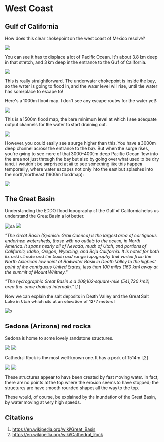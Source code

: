 # West Coast

## Gulf of California

How does this clear chokepoint on the west coast of Mexico resolve?

![](img/wc1.png "")

You can see it has to displace a lot of Pacific Ocean. It's about 3.8 km deep in that stretch, and 3 km deep in the entrance to the Gulf of California.

![](img/wc2.png "")

This is really straightforward. The underwater chokepoint is inside the bay, so the water is going to flood in, and the water level will rise, until the water has someplace to escape to!

Here's a 1000m flood map. I don't see any escape routes for the water yet!:

![](img/wc3.png "")

This is a 1500m flood map, the bare minimum level at which I see adequate output channels for the water to start draining out.

![](img/wc4.png "")

However, you could easily see a surge higher than this. You have a 3000m deep channel across the entrance to the bay. But when the surge rises, you're going to see more of that 3000-4000m deep Pacific Ocean flow into the area not just through the bay but also by going over what used to be dry land. I wouldn't be surprised at all to see something like this happen temporarily, where water escapes not only into the east but splashes into the north/northeast (1900m floodmap):

![](img/wc5.png "")

## The Great Basin

Understanding the ECDO flood topography of the Gulf of California helps us understand the Great Basin a lot better.

![sa](img/great-basin.gif)
![](img/great-basin.png "")

*"The Great Basin (Spanish: Gran Cuenca) is the largest area of contiguous endorheic watersheds, those with no outlets to the ocean, in North America. It spans nearly all of Nevada, much of Utah, and portions of California, Idaho, Oregon, Wyoming, and Baja California. It is noted for both its arid climate and the basin and range topography that varies from the North American low point at Badwater Basin in Death Valley to the highest point of the contiguous United States, less than 100 miles (160 km) away at the summit of Mount Whitney."*

*"The hydrographic Great Basin is a 209,162-square-mile (541,730 km2) area that once drained internally."* [1]

Now we can explain the salt deposits in Death Valley and the Great Salt Lake in Utah which sits at an elevation of 1277 meters!

![x](img/salt-lake.png "")

## Sedona (Arizona) red rocks

Sedona is home to some lovely sandstone structures.

![](img/sedona1.jpg "")
![](img/sedona.png "")

Cathedral Rock is the most well-known one. It has a peak of 1514m. [2]

![](img/sedona2.jpg "")
![](img/sedona3.jpg)

These structures appear to have been created by fast moving water. In fact, there are no points at the top where the erosion seems to have stopped; the structures are have smooth rounded shapes all the way to the top.

These would, of course, be explained by the inundation of the Great Basin, by water moving at very high speeds.

## Citations

1. https://en.wikipedia.org/wiki/Great_Basin
2. https://en.wikipedia.org/wiki/Cathedral_Rock
